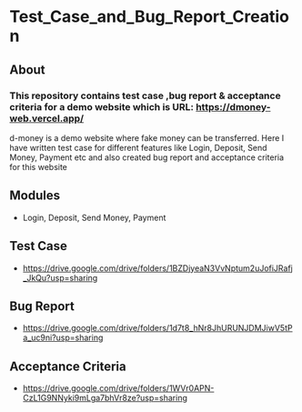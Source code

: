 # Test_Case_and_Bug_Report_Creation

## About
### This repository contains  test case ,bug report & acceptance criteria for a demo website which is URL: https://dmoney-web.vercel.app/
   d-money is a demo website where fake money can be transferred. Here I have written test case for different features like Login, Deposit, Send Money, Payment etc and also created bug 
   report and acceptance criteria for this website

## Modules
- Login, Deposit, Send Money, Payment

## Test Case
- https://drive.google.com/drive/folders/1BZDjyeaN3VvNptum2uJofiJRafj_JkQu?usp=sharing

## Bug Report
- https://drive.google.com/drive/folders/1d7t8_hNr8JhURUNJDMJiwV5tPa_uc9ni?usp=sharing

## Acceptance Criteria
- https://drive.google.com/drive/folders/1WVr0APN-CzL1G9NNyki9mLga7bhVr8ze?usp=sharing






